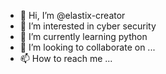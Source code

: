 - 👋 Hi, I’m @elastix-creator
- 👀 I’m interested in cyber security
- 🌱 I’m currently learning python
- 💞️ I’m looking to collaborate on ...
- 📫 How to reach me ...

<!---
elastix-creator/elastix-creator is a ✨ special ✨ repository because its `README.md` (this file) appears on your GitHub profile.
You can click the Preview link to take a look at your changes.
--->
